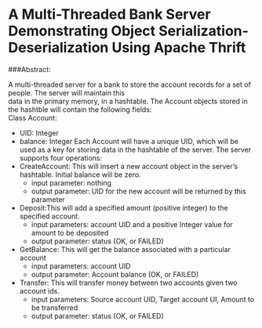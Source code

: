 # A Multi-Threaded Bank Server Demonstrating Object Serialization-Deserialization Using Apache Thrift 

###Abstract:

A multi-threaded server for a bank to store the account records for a set of people. The server will maintain this<br /> data in the primary memory, in a hashtable. The Account objects stored in the hashtble will contain the following fields:<br />
Class Account:
  * UID: Integer
  * balance: Integer
Each Account will have a unique UID, which will be used as a key for storing data in the hashtable of the server. The server supports four operations:
* CreateAccount: This will insert a new account object in the server’s hashtable. Initial balance will be zero.
  * input parameter: nothing
  * output parameter: UID for the new account will be returned by this parameter
* Deposit:This will add a specified amount (positive integer) to the specified account.
  * input parameters: account UID and a positive Integer value for amount to be deposited
  * output parameter: status (OK, or FAILED)
* GetBalance: This will get the balance associated with a particular account
  * input parameters: account UID
  * output parameter: Account balance (OK, or FAILED)
* Transfer: This will transfer money between two accounts given two account ids.
  * input parameters: Source account UID, Target account UI, Amount to be transferred
  * output parameter: status (OK, or FAILED)

